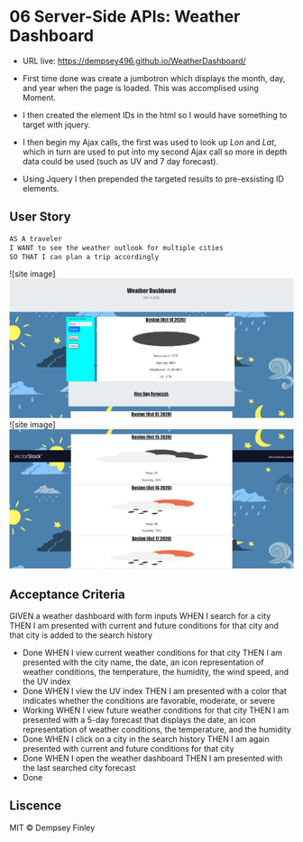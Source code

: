# 06 Server-Side APIs: Weather Dashboard
* URL live: https://dempsey496.github.io/WeatherDashboard/

* First time done was create a jumbotron which displays the month, day, and year when the page is loaded. This was accomplised using Moment.

* I then created the element IDs in the html so I would have something to target with jquery.

* I then begin my Ajax calls, the first was used to look up _Lon_ and _Lat_, which in turn are used to put into my second Ajax call so more in depth data could be used (such as UV and 7 day forecast).

* Using Jquery I then prepended the targeted results to pre-exsisting ID elements.

## User Story

```
AS A traveler
I WANT to see the weather outlook for multiple cities
SO THAT I can plan a trip accordingly
```
![site image]<img src="Screenshot 2020-10-14 215933.png">
![site image]<img src="Screenshot 2020-10-14 215959.png">
## Acceptance Criteria

GIVEN a weather dashboard with form inputs
WHEN I search for a city
THEN I am presented with current and future conditions for that city and that city is added to the search history
* Done 
WHEN I view current weather conditions for that city
THEN I am presented with the city name, the date, an icon representation of weather conditions, the temperature, the humidity, the wind speed, and the UV index
* Done
WHEN I view the UV index
THEN I am presented with a color that indicates whether the conditions are favorable, moderate, or severe
* Working
WHEN I view future weather conditions for that city
THEN I am presented with a 5-day forecast that displays the date, an icon representation of weather conditions, the temperature, and the humidity
* Done
WHEN I click on a city in the search history
THEN I am again presented with current and future conditions for that city
* Done
WHEN I open the weather dashboard
THEN I am presented with the last searched city forecast
* Done

## Liscence 

MIT © Dempsey Finley